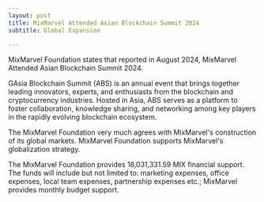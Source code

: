 ```yaml
---
layout: post
title: MixMarvel Attended Asian Blockchain Summit 2024
subtitle: Global Expansion

---
```


MixMarvel Foundation states that reported in August 2024, MixMarvel Attended Asian Blockchain Summit 2024.

GAsia Blockchain Summit (ABS) is an annual event that brings together leading innovators, experts, and enthusiasts from the blockchain and cryptocurrency industries. Hosted in Asia, ABS serves as a platform to foster collaboration, knowledge sharing, and networking among key players in the rapidly evolving blockchain ecosystem.

The MixMarvel Foundation very much agrees with MixMarvel's construction of its global markets. MixMarvel Foundation supports MixMarvel's globalization strategy.

The MixMarvel Foundation provides 18,031,331.59 MIX financial support. The funds will include but not limited to: marketing expenses, office expenses, local team expenses, partnership expenses etc.; MixMarvel provides monthly budget support.

